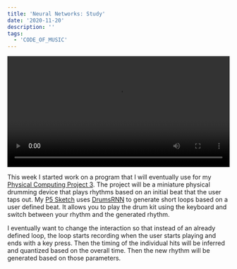 ```yaml
---
title: 'Neural Networks: Study'
date: '2020-11-20'
description: ''
tags:
  - 'CODE_OF_MUSIC'
---
```


<p>
<video style="width: 100%; max-height: none" controls name="Video Capture of the P5 Sketch" src="drums-rnn-capture.mp4"></video>
</p>

This week I started work on a program that I will eventually use for my [Physical Computing Project 3](/pcomp-project3-pt1/). The project will be a miniature physical drumming device that plays rhythms based on an initial beat that the user taps out. My [P5 Sketch](https://editor.p5js.org/ejarzo/sketches/b6c3AP7vQ) uses [DrumsRNN](https://github.com/magenta/magenta/tree/master/magenta/models/drums_rnn) to generate short loops based on a user defined beat. It allows you to play the drum kit using the keyboard and switch between your rhythm and the generated rhythm.

I eventually want to change the interaction so that instead of an already defined loop, the loop starts recording when the user starts playing and ends with a key press. Then the timing of the individual hits will be inferred and quantized based on the overall time. Then the new rhythm will be generated based on those parameters.
